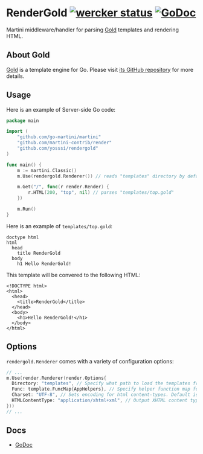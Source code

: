 # RenderGold [![wercker status](https://app.wercker.com/status/3cb287c2c7570a2cf024eab2da6d7a14/s/ "wercker status")](https://app.wercker.com/project/bykey/3cb287c2c7570a2cf024eab2da6d7a14) [![GoDoc](https://godoc.org/github.com/yosssi/rendergold?status.png)](https://godoc.org/github.com/yosssi/rendergold)

Martini middleware/handler for parsing [Gold](https://github.com/yosssi/gold) templates and rendering HTML.

## About Gold

[Gold](https://github.com/yosssi/gold) is a template engine for Go. Please visit [its GitHub repository](https://github.com/yosssi/gold) for more details.

## Usage

Here is an example of Server-side Go code:

```go
package main

import (
	"github.com/go-martini/martini"
	"github.com/martini-contrib/render"
	"github.com/yosssi/rendergold"
)

func main() {
	m := martini.Classic()
	m.Use(rendergold.Renderer()) // reads "templates" directory by default

	m.Get("/", func(r render.Render) {
		r.HTML(200, "top", nil) // parses "templates/top.gold"
	})

	m.Run()
}
```

Here is an example of `templates/top.gold`:

```gold
doctype html
html
  head
    title RenderGold
  body
    h1 Hello RenderGold!
```

This template will be convered to the following HTML:

```hmtl
<!DOCTYPE html>
<html>
  <head>
    <title>RenderGold</title>
  </head>
  <body>
    <h1>Hello RenderGold!</h1>
  </body>
</html>
```

## Options

`rendergold.Renderer` comes with a variety of configuration options:

~~~ go
// ...
m.Use(render.Renderer(render.Options{
  Directory: "templates", // Specify what path to load the templates from.
  Func: template.FuncMap{AppHelpers}, // Specify helper function map for templates to access.
  Charset: "UTF-8", // Sets encoding for html content-types. Default is "UTF-8".
  HTMLContentType: "application/xhtml+xml", // Output XHTML content type instead of default "text/html"
}))
// ...
~~~

## Docs

* [GoDoc](https://godoc.org/github.com/yosssi/rendergold)

